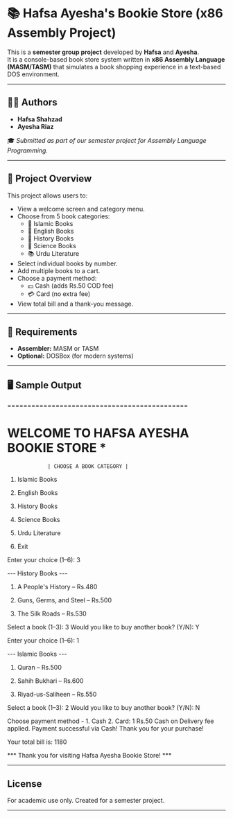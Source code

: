 # 📚 Hafsa Ayesha's Bookie Store (x86 Assembly Project)

This is a **semester group project** developed by **Hafsa** and **Ayesha**.  
It is a console-based book store system written in **x86 Assembly Language (MASM/TASM)** that simulates a book shopping experience in a text-based DOS environment.

---

## 👩‍💻 Authors

- **Hafsa Shahzad**
- **Ayesha Riaz**

🎓 *Submitted as part of our semester project for Assembly Language Programming.*

---

## 🎯 Project Overview

This project allows users to:

- View a welcome screen and category menu.
- Choose from 5 book categories:
  - 📖 Islamic Books
  - 📗 English Books
  - 📘 History Books
  - 🔬 Science Books
  - 📚 Urdu Literature
- Select individual books by number.
- Add multiple books to a cart.
- Choose a payment method:
  - 💵 Cash (adds Rs.50 COD fee)
  - 💳 Card (no extra fee)
- View total bill and a thank-you message.


---

## 🔧 Requirements

- **Assembler:** MASM or TASM
- **Optional:** DOSBox (for modern systems)

---

## 🖥️ Sample Output

=============================================

WELCOME TO HAFSA AYESHA BOOKIE STORE *
=============================================

                 | CHOOSE A BOOK CATEGORY |
1. Islamic Books

2. English Books

3. History Books

4. Science Books

5. Urdu Literature

6. Exit

Enter your choice (1–6): 3

--- History Books ---

1. A People's History – Rs.480

2. Guns, Germs, and Steel – Rs.500

3. The Silk Roads – Rs.530

Select a book (1–3): 3
Would you like to buy another book? (Y/N): Y

Enter your choice (1–6): 1

--- Islamic Books ---

1. Quran – Rs.500

2. Sahih Bukhari – Rs.600

3. Riyad-us-Saliheen – Rs.550

Select a book (1–3): 2
Would you like to buy another book? (Y/N): N

Choose payment method - 1. Cash 2. Card: 1
Rs.50 Cash on Delivery fee applied.
Payment successful via Cash! Thank you for your purchase!

Your total bill is: 1180

*** Thank you for visiting Hafsa Ayesha Bookie Store! ***


---


## License

For academic use only. Created for a semester project.

---


